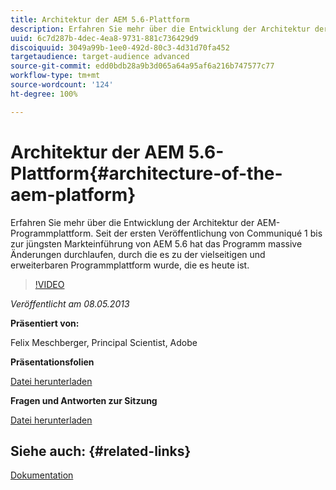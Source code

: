 ```yaml
---
title: Architektur der AEM 5.6-Plattform
description: Erfahren Sie mehr über die Entwicklung der Architektur der AEM-Programmplattform. Seit der ersten Veröffentlichung von Communiqué 1 bis zur jüngsten Markteinführung von AEM 5.6 hat das Programm mehrere Änderungen durchlaufen, durch die es zu der vielseitigen und erweiterbaren Programmplattform wurde, die es heute ist.
uuid: 6c7d287b-4dec-4ea8-9731-881c736429d9
discoiquuid: 3049a99b-1ee0-492d-80c3-4d31d70fa452
targetaudience: target-audience advanced
source-git-commit: edd0bdb28a9b3d065a64a95af6a216b747577c77
workflow-type: tm+mt
source-wordcount: '124'
ht-degree: 100%

---
```


# Architektur der AEM 5.6-Plattform{#architecture-of-the-aem-platform}

Erfahren Sie mehr über die Entwicklung der Architektur der AEM-Programmplattform. Seit der ersten Veröffentlichung von Communiqué 1 bis zur jüngsten Markteinführung von AEM 5.6 hat das Programm massive Änderungen durchlaufen, durch die es zu der vielseitigen und erweiterbaren Programmplattform wurde, die es heute ist.

>[!VIDEO](https://video.tv.adobe.com/v/19575/?quality=9)

*Veröffentlicht am 08.05.2013*

**Präsentiert von:**

Felix Meschberger, Principal Scientist, Adobe

**Präsentationsfolien**

[Datei herunterladen](assets/20130508-aem56-architecture.pdf)

**Fragen und Antworten zur Sitzung**

[Datei herunterladen](assets/questionsanswers-aem56-architecture.pdf)

## Siehe auch: {#related-links}

[Dokumentation](https://docs.adobe.com/docs/de/cq/5-6-1/exploring/introduction.html?wcmmode=disabled)

<!--
[Get back to the Overview](https://helpx.adobe.com/experience-manager/kt/eseminars/gems/aem-index.html)
-->
